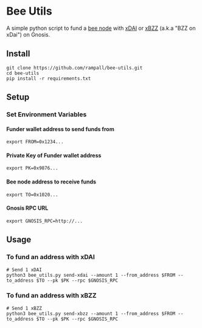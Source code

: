 # Bee Utils

A simple python script to fund a [bee node](https://github.com/ethersphere/bee) with [xDAI](https://docs.gnosischain.com/about/tokens/xdai/) or [xBZZ](https://gnosisscan.io/token/0xdbf3ea6f5bee45c02255b2c26a16f300502f68da/) (a.k.a "BZZ on xDai") on Gnosis.

## Install

```
git clone https://github.com/rampall/bee-utils.git
cd bee-utils
pip install -r requirements.txt
```

## Setup

### Set Environment Variables

#### Funder wallet address to send funds from
```
export FROM=0x1234...
```

#### Private Key of Funder wallet address
```
export PK=0x9876...
```

#### Bee node address to receive funds
```
export TO=0x1020...
```

#### Gnosis RPC URL
```
export GNOSIS_RPC=http://...
```

## Usage

### To fund an address with xDAI

```
# Send 1 xDAI
python3 bee_utils.py send-xdai --amount 1 --from_address $FROM --to_address $TO --pk $PK --rpc $GNOSIS_RPC
```

### To fund an address with xBZZ

```
# Send 1 xBZZ
python3 bee_utils.py send-xbzz --amount 1 --from_address $FROM --to_address $TO --pk $PK --rpc $GNOSIS_RPC
```
